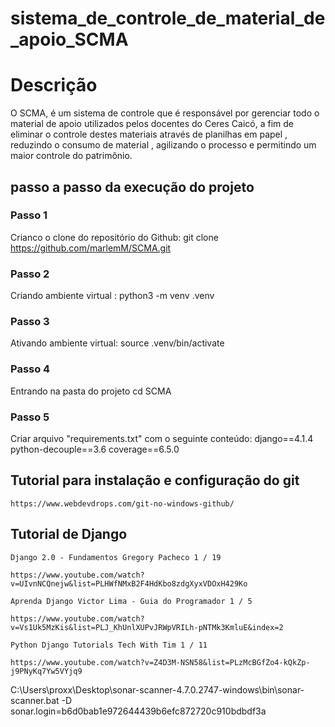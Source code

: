 # sistema_de_controle_de_material_de_apoio_SCMA

# Descrição
O SCMA, é um sistema de controle que é responsável por gerenciar todo o material de apoio utilizados pelos docentes do Ceres Caicó, a fim de eliminar o controle destes materiais através de planilhas em papel , reduzindo o consumo de material , agilizando o processo e permitindo um maior controle do patrimônio.

## passo a passo da execução do projeto

### Passo 1
Crianco o clone do repositório do Github:
git clone https://github.com/marlemM/SCMA.git

### Passo 2
Criando ambiente virtual :
python3 -m venv .venv

### Passo 3
Ativando ambiente virtual:
source .venv/bin/activate

### Passo 4
Entrando na pasta do projeto
cd SCMA

### Passo 5
Criar arquivo "requirements.txt"
com o seguinte conteúdo:
django==4.1.4
python-decouple==3.6
coverage==6.5.0




## Tutorial para instalação e configuração do git 

    https://www.webdevdrops.com/git-no-windows-github/

## Tutorial de Django

    Django 2.0 - Fundamentos Gregory Pacheco 1 / 19

    https://www.youtube.com/watch?v=UIvnNCQnejw&list=PLHWfNMxB2F4HdKbo8zdgXyxVDOxH429Ko

    Aprenda Django Victor Lima - Guia do Programador 1 / 5

    https://www.youtube.com/watch?v=Vs1Uk5MzKis&list=PLJ_KhUnlXUPvJRWpVRILh-pNTMk3KmluE&index=2

    Python Django Tutorials Tech With Tim 1 / 11

    https://www.youtube.com/watch?v=Z4D3M-NSN58&list=PLzMcBGfZo4-kQkZp-j9PNyKq7Yw5VYjq9






C:\Users\proxx\Desktop\sonar-scanner-4.7.0.2747-windows\bin\sonar-scanner.bat -D sonar.login=b6d0bab1e972644439b6efc872720c910bdbdf3a
